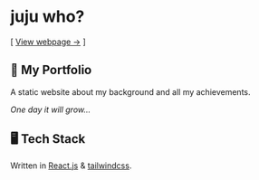 # juju who?

[ [View webpage →](https://jujuwho.onrender.com/) ] 

## 🥹 My Portfolio 

A static website about my background and all my achievements. 

*One day it will grow...*

## 🖥️ Tech Stack

Written in [React.js](https://react.dev) & [tailwindcss](https://tailwindcss.com/).
